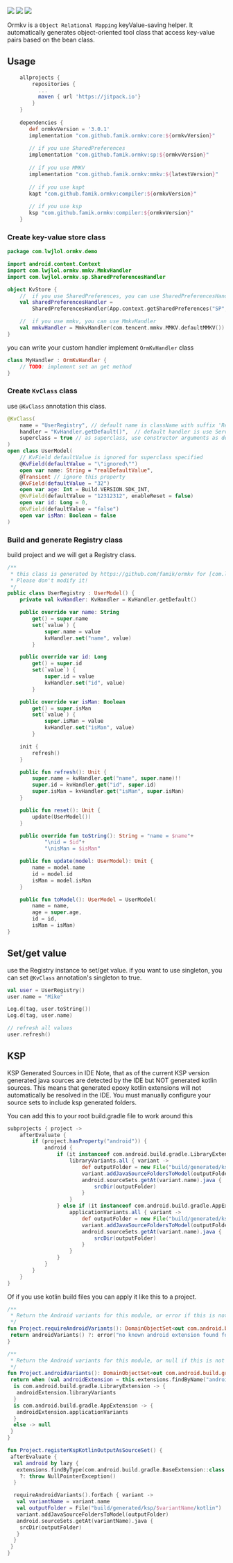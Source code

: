 [![](https://jitpack.io/v/famik/ormkv.svg)](https://jitpack.io/#famik/ormkv)
![](https://img.shields.io/badge/build-passing-green.svg)
![](https://img.shields.io/badge/license-MIT-orange.svg)

Ormkv is a `Object Relational Mapping` keyValue-saving helper. It automatically generates
object-oriented tool class that access key-value pairs based on the bean class.

## Usage

```gradle
    allprojects {
        repositories {
          ...
          maven { url 'https://jitpack.io'}
        }
    }
    
    dependencies {
	   def ormkvVersion = '3.0.1'
	   implementation "com.github.famik.ormkv:core:${ormkvVersion}"
	   
	   // if you use SharedPreferences
	   implementation "com.github.famik.ormkv:sp:${ormkvVersion}"
	   
	   // if you use MMKV
	   implementation "com.github.famik.ormkv:mmkv:${latestVersion}"
	   
	   // if you use kapt
	   kapt "com.github.famik.ormkv:compiler:${ormkvVersion}"
	   
	   // if you use ksp
	   ksp "com.github.famik.ormkv:compiler:${ormkvVersion}"
	}
```

### Create key-value store class

```kotlin
package com.lwjlol.ormkv.demo

import android.content.Context
import com.lwjlol.ormkv.mmkv.MmkvHandler
import com.lwjlol.ormkv.sp.SharedPreferencesHandler

object KvStore {
    //  if you use SharedPreferences, you can use SharedPreferencesHandler
    val sharedPreferencesHandler =
        SharedPreferencesHandler(App.context.getSharedPreferences("SP", Context.MODE_PRIVATE))

    //  if you use mmkv, you can use MmkvHandler
    val mmkvHandler = MmkvHandler(com.tencent.mmkv.MMKV.defaultMMKV())
}
```

you can write your custom handler implement `OrmKvHandler` class

```kotlin
class MyHandler : OrmKvHandler {
    // TODO: implement set an get method
}

```

### Create `KvClass` class

use `@KvClass` annotation this class.

```kotlin
@KvClass(
    name = "UserRegistry", // default name is className with suffix 'Registry', such as UserModelRegistry
    handler = "KvHandler.getDefault()",  // default handler is use ServiceLoader to found
    superclass = true // as superclass, use constructor arguments as default value
)
open class UserModel(
    // KvField defaultValue is ignored for superclass specified
    @KvField(defaultValue = "\"ignored\"")
    open var name: String = "realDefaultValue",
    @Transient // ignore this property
    @KvField(defaultValue = "32")
    open var age: Int = Build.VERSION.SDK_INT,
    @KvField(defaultValue = "12312312", enableReset = false)
    open var id: Long = 0,
    @KvField(defaultValue = "false")
    open var isMan: Boolean = false
)
```

### Build and generate Registry class

build project and we will get a Registry class.

```kotlin
/**
 * this class is generated by https://github.com/famik/ormkv for [com.lwjlol.ormkv.demo.UserModel],
 * Please don't modify it!
 */
public class UserRegistry : UserModel() {
    private val kvHandler: KvHandler = KvHandler.getDefault()

    public override var name: String
        get() = super.name
        set(`value`) {
            super.name = value
            kvHandler.set("name", value)
        }

    public override var id: Long
        get() = super.id
        set(`value`) {
            super.id = value
            kvHandler.set("id", value)
        }

    public override var isMan: Boolean
        get() = super.isMan
        set(`value`) {
            super.isMan = value
            kvHandler.set("isMan", value)
        }

    init {
        refresh()
    }

    public fun refresh(): Unit {
        super.name = kvHandler.get("name", super.name)!!
        super.id = kvHandler.get("id", super.id)
        super.isMan = kvHandler.get("isMan", super.isMan)
    }

    public fun reset(): Unit {
        update(UserModel())
    }

    public override fun toString(): String = "name = $name"+
            "\nid = $id"+
            "\nisMan = $isMan"

    public fun update(model: UserModel): Unit {
        name = model.name
        id = model.id
        isMan = model.isMan
    }

    public fun toModel(): UserModel = UserModel(
        name = name,
        age = super.age,
        id = id,
        isMan = isMan)
}
```

## Set/get value

use the Registry instance to set/get value.
if you want to use singleton, you can set `@KvClass` annotation's singleton to true.

```kotlin
val user = UserRegistry()
user.name = "Mike"

Log.d(tag, user.toString())
Log.d(tag, user.name)

// refresh all values
user.refresh()
```

## KSP

KSP Generated Sources in IDE Note, that as of the current KSP version generated java sources are
detected by the IDE but NOT generated kotlin sources. This means that generated epoxy kotlin
extensions will not automatically be resolved in the IDE. You must manually configure your source
sets to include ksp generated folders.

You can add this to your root build.gradle file to work around this

```gradle
subprojects { project ->
    afterEvaluate {
        if (project.hasProperty("android")) {
            android {
                if (it instanceof com.android.build.gradle.LibraryExtension) {
                    libraryVariants.all { variant ->
                        def outputFolder = new File("build/generated/ksp/${variant.name}/kotlin")
                        variant.addJavaSourceFoldersToModel(outputFolder)
                        android.sourceSets.getAt(variant.name).java {
                            srcDir(outputFolder)
                        }
                    }
                } else if (it instanceof com.android.build.gradle.AppExtension) {
                    applicationVariants.all { variant ->
                        def outputFolder = new File("build/generated/ksp/${variant.name}/kotlin")
                        variant.addJavaSourceFoldersToModel(outputFolder)
                        android.sourceSets.getAt(variant.name).java {
                            srcDir(outputFolder)
                        }
                    }
                }
            }
        }
    }
}
```

Of if you use kotlin build files you can apply it like this to a project.

```kotlin
/**
 * Return the Android variants for this module, or error if this is not a module with a known Android plugin.
 */
fun Project.requireAndroidVariants(): DomainObjectSet<out com.android.build.gradle.api.BaseVariant> {
 return androidVariants() ?: error("no known android extension found for ${project.name}")
}

/**
 * Return the Android variants for this module, or null if this is not a module with a known Android plugin.
 */
fun Project.androidVariants(): DomainObjectSet<out com.android.build.gradle.api.BaseVariant>? {
 return when (val androidExtension = this.extensions.findByName("android")) {
  is com.android.build.gradle.LibraryExtension -> {
   androidExtension.libraryVariants
  }
  is com.android.build.gradle.AppExtension -> {
   androidExtension.applicationVariants
  }
  else -> null
 }
}

fun Project.registerKspKotlinOutputAsSourceSet() {
 afterEvaluate {
  val android by lazy {
   extensions.findByType(com.android.build.gradle.BaseExtension::class.java)
    ?: throw NullPointerException()
  }

  requireAndroidVariants().forEach { variant ->
   val variantName = variant.name
   val outputFolder = File("build/generated/ksp/$variantName/kotlin")
   variant.addJavaSourceFoldersToModel(outputFolder)
   android.sourceSets.getAt(variantName).java {
    srcDir(outputFolder)
   }
  }
 }
}
```
